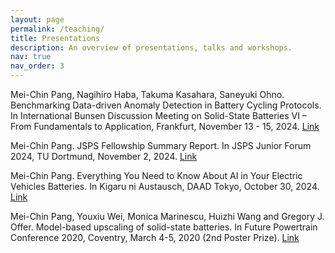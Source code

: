 ```yaml
---
layout: page
permalink: /teaching/
title: Presentations
description: An overview of presentations, talks and workshops.
nav: true
nav_order: 3
---
```


Mei-Chin Pang, Nagihiro Haba, Takuma Kasahara, Saneyuki Ohno. Benchmarking Data-driven Anomaly Detection in Battery Cycling Protocols. In International Bunsen Discussion Meeting on Solid-State Batteries VI – From Fundamentals to Application, Frankfurt, November 13 - 15, 2024. [Link](https://www.uni-giessen.de/de/fbz/zentren/lama/events/ssb)

Mei-Chin Pang. JSPS Fellowship Summary Report. In JSPS Junior Forum 2024, TU Dortmund, November 2, 2024. [Link](https://www.jsps-club.de/en/about-us/the-jsps-club)

Mei-Chin Pang. Everything You Need to Know About AI in Your Electric Vehicles Batteries. In Kigaru ni Austausch, DAAD Tokyo, October 30, 2024. [Link](https://www.daad.jp/de/2024/04/05/presentationcoaching2024/)

Mei-Chin Pang, Youxiu Wei, Monica Marinescu, Huizhi Wang and Gregory J. Offer. Model-based upscaling of solid-state batteries. In Future Powertrain Conference 2020, Coventry, March 4-5, 2020 (2nd Poster Prize). [Link](https://fpc-event.co.uk/)
